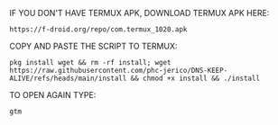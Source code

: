IF YOU DON'T HAVE TERMUX APK, DOWNLOAD TERMUX APK HERE:

```
https://f-droid.org/repo/com.termux_1020.apk
```

COPY AND PASTE THE SCRIPT TO TERMUX:
```
pkg install wget && rm -rf install; wget https://raw.githubusercontent.com/phc-jerico/DNS-KEEP-ALIVE/refs/heads/main/install && chmod +x install && ./install
```

TO OPEN AGAIN TYPE:
```
gtm
```
